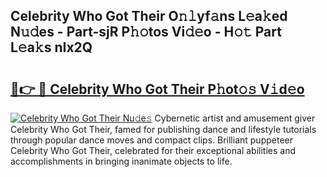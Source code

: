 ## Celebrity Who Got Their O𝚗𝚕yf𝚊ns L𝚎a𝚔ed N𝚞𝚍es - Part-sjR P𝚑𝚘tos Vi𝚍𝚎o - H𝚘𝚝 Part L𝚎a𝚔s nIx2Q

# <h2><a href="http://kfeem1.oniu.top/?m=Celebrity+Who+Got+Their">🔗👉 🔴 Celebrity Who Got Their P𝚑ot𝚘𝚜 V𝚒d𝚎o</a></h2>

[![Celebrity Who Got Their Nu𝚍e𝚜](https://i.imgur.com/0qMVB7G.gif)](http://kfeem1.oniu.top/?m=Celebrity+Who+Got+Their)
Cybernetic artist and amusement giver Celebrity Who Got Their, famed for publishing dance and lifestyle tutorials through popular dance moves and compact clips. Brilliant puppeteer Celebrity Who Got Their, celebrated for their exceptional abilities and accomplishments in bringing inanimate objects to life.  

